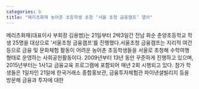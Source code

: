 ```yaml
---
categories: b
title: "메리츠화재 농어촌 초등학생 초청 ‘서울 초청 금융캠프’ 열어"
---
```

메리츠화재(대표이사 부회장 김용범)는 21일부터 2박3일간 전남 화순 춘양초등학교 학생 25명을 대상으로 ‘서울초청 금융캠프’를 진행했다.서울초청 금융캠프는 지리적 여건 등으로 금융 및 문화체험 활동이 어려운 농어촌 초등학생들을 서울로 초청해 수학여행 형태로 운영하는 사회공헌활동이다. 2009년부터 13년 동안 꾸준하게 진행하고 있으며, 2015년부터는 1사1교 금융교육 프로그램에 포함되어 매년 2회 시행되고 있다. 참가 학생들은 1일차인 21일에 한국거래소 종합홍보관, 금융투자체험관 파이낸셜빌리지 등을 방문해 금융과 투자에 대한